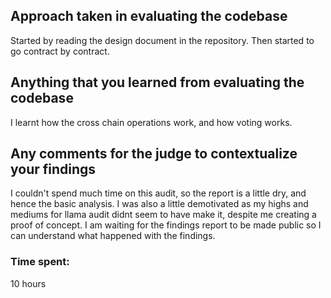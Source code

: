 ## Approach taken in evaluating the codebase
Started by reading the design document in the repository.
Then started to go contract by contract.

## Anything that you learned from evaluating the codebase
I learnt how the cross chain operations work, and how voting works.

## Any comments for the judge to contextualize your findings
I couldn't spend much time on this audit, so the report is a little dry, and hence the basic analysis.
I was also a little demotivated as my highs and mediums for llama audit didnt seem to have make it, despite me creating a proof of concept. I am waiting for the findings report to be made public so I can understand what happened with the findings.


### Time spent:
10 hours